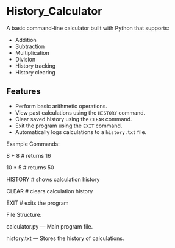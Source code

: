 # History_Calculator

A basic command-line calculator built with Python that supports:

- Addition
- Subtraction
- Multiplication
- Division  
- History tracking
- History clearing

## Features

- Perform basic arithmetic operations.
- View past calculations using the `HISTORY` command.
- Clear saved history using the `CLEAR` command.
- Exit the program using the `EXIT` command.
- Automatically logs calculations to a `history.txt` file.

Example Commands:

8 + 8              # returns 16

10 * 5             # returns 50

HISTORY            # shows calculation history

CLEAR              # clears calculation history

EXIT               # exits the program


File Structure:

calculator.py — Main program file.

history.txt — Stores the history of calculations.
